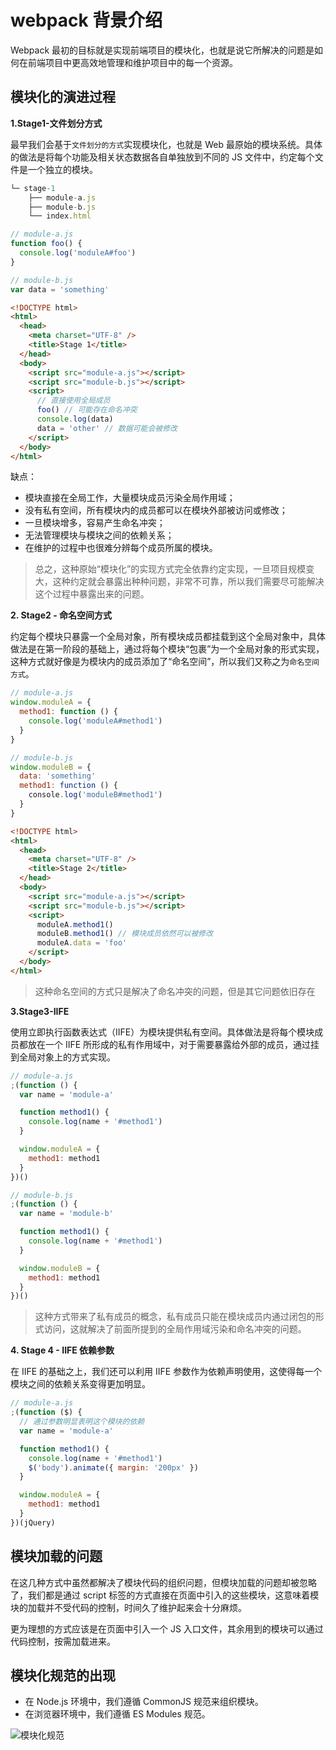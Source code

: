 # webpack 背景介绍

Webpack 最初的目标就是实现前端项目的模块化，也就是说它所解决的问题是如何在前端项目中更高效地管理和维护项目中的每一个资源。

## 模块化的演进过程

**1.Stage1-文件划分方式**

最早我们会基于`文件划分的方式`实现模块化，也就是 Web 最原始的模块系统。具体的做法是将每个功能及相关状态数据各自单独放到不同的 JS 文件中，约定每个文件是一个独立的模块。

```js
└─ stage-1
    ├── module-a.js
    ├── module-b.js
    └── index.html
```

```js
// module-a.js
function foo() {
  console.log('moduleA#foo')
}
```

```js
// module-b.js
var data = 'something'
```

```html
<!DOCTYPE html>
<html>
  <head>
    <meta charset="UTF-8" />
    <title>Stage 1</title>
  </head>
  <body>
    <script src="module-a.js"></script>
    <script src="module-b.js"></script>
    <script>
      // 直接使用全局成员
      foo() // 可能存在命名冲突
      console.log(data)
      data = 'other' // 数据可能会被修改
    </script>
  </body>
</html>
```

缺点：

- 模块直接在全局工作，大量模块成员污染全局作用域；
- 没有私有空间，所有模块内的成员都可以在模块外部被访问或修改；
- 一旦模块增多，容易产生命名冲突；
- 无法管理模块与模块之间的依赖关系；
- 在维护的过程中也很难分辨每个成员所属的模块。

> 总之，这种原始“模块化”的实现方式完全依靠约定实现，一旦项目规模变大，这种约定就会暴露出种种问题，非常不可靠，所以我们需要尽可能解决这个过程中暴露出来的问题。

**2. Stage2 - 命名空间方式**

约定每个模块只暴露一个全局对象，所有模块成员都挂载到这个全局对象中，具体做法是在第一阶段的基础上，通过将每个模块“包裹”为一个全局对象的形式实现，这种方式就好像是为模块内的成员添加了“命名空间”，所以我们又称之为`命名空间方式`。

```js
// module-a.js
window.moduleA = {
  method1: function () {
    console.log('moduleA#method1')
  }
}
```

```js
// module-b.js
window.moduleB = {
  data: 'something'
  method1: function () {
    console.log('moduleB#method1')
  }
}
```

```html
<!DOCTYPE html>
<html>
  <head>
    <meta charset="UTF-8" />
    <title>Stage 2</title>
  </head>
  <body>
    <script src="module-a.js"></script>
    <script src="module-b.js"></script>
    <script>
      moduleA.method1()
      moduleB.method1() // 模块成员依然可以被修改
      moduleA.data = 'foo'
    </script>
  </body>
</html>
```

> 这种命名空间的方式只是解决了命名冲突的问题，但是其它问题依旧存在

**3.Stage3-IIFE**

使用立即执行函数表达式（IIFE）为模块提供私有空间。具体做法是将每个模块成员都放在一个 IIFE 所形成的私有作用域中，对于需要暴露给外部的成员，通过挂到全局对象上的方式实现。

```js
// module-a.js
;(function () {
  var name = 'module-a'

  function method1() {
    console.log(name + '#method1')
  }

  window.moduleA = {
    method1: method1
  }
})()
```

```js
// module-b.js
;(function () {
  var name = 'module-b'

  function method1() {
    console.log(name + '#method1')
  }

  window.moduleB = {
    method1: method1
  }
})()
```

> 这种方式带来了私有成员的概念，私有成员只能在模块成员内通过闭包的形式访问，这就解决了前面所提到的全局作用域污染和命名冲突的问题。

**4. Stage 4 - IIFE 依赖参数**

在 IIFE 的基础之上，我们还可以利用 IIFE 参数作为依赖声明使用，这使得每一个模块之间的依赖关系变得更加明显。

```js
// module-a.js
;(function ($) {
  // 通过参数明显表明这个模块的依赖
  var name = 'module-a'

  function method1() {
    console.log(name + '#method1')
    $('body').animate({ margin: '200px' })
  }

  window.moduleA = {
    method1: method1
  }
})(jQuery)
```

## 模块加载的问题

在这几种方式中虽然都解决了模块代码的组织问题，但模块加载的问题却被忽略了，我们都是通过 script 标签的方式直接在页面中引入的这些模块，这意味着模块的加载并不受代码的控制，时间久了维护起来会十分麻烦。

更为理想的方式应该是在页面中引入一个 JS 入口文件，其余用到的模块可以通过代码控制，按需加载进来。

## 模块化规范的出现

- 在 Node.js 环境中，我们遵循 CommonJS 规范来组织模块。
- 在浏览器环境中，我们遵循 ES Modules 规范。

![模块化规范](https://s0.lgstatic.com/i/image3/M01/89/DC/Cgq2xl6YeWWAQftyAAFnRTB-PpI302.png)
